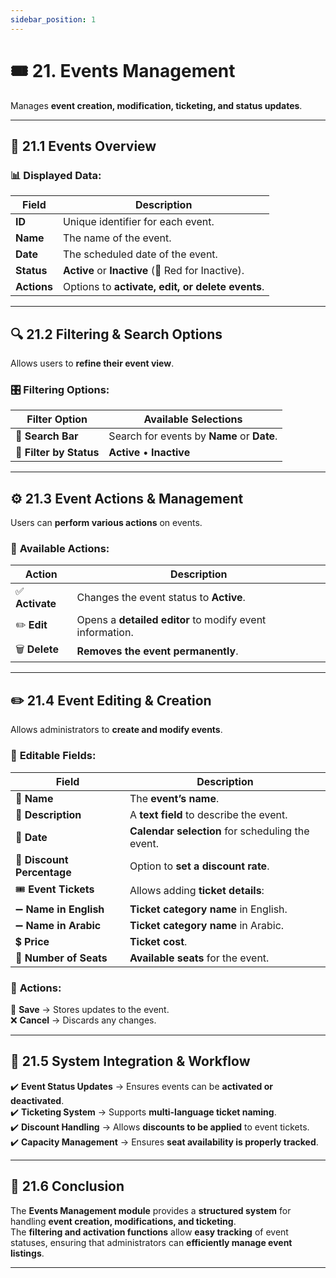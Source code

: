 ```yaml
---
sidebar_position: 1
---
```


# 🎟️ 21. Events Management

Manages **event creation, modification, ticketing, and status updates**.

---

## 📌 21.1 Events Overview

### 📊 **Displayed Data:**

| Field       | Description                                       |
| ----------- | ------------------------------------------------- |
| **ID**      | Unique identifier for each event.                 |
| **Name**    | The name of the event.                            |
| **Date**    | The scheduled date of the event.                  |
| **Status**  | **Active** or **Inactive** (🔴 Red for Inactive). |
| **Actions** | Options to **activate, edit, or delete events**.  |

---

## 🔍 21.2 Filtering & Search Options

Allows users to **refine their event view**.

### 🎛️ **Filtering Options:**

| Filter Option           | Available Selections                       |
| ----------------------- | ------------------------------------------ |
| 🔎 **Search Bar**       | Search for events by **Name** or **Date**. |
| 📌 **Filter by Status** | **Active** • **Inactive**                  |

---

## ⚙️ 21.3 Event Actions & Management

Users can **perform various actions** on events.

### 🎯 **Available Actions:**

| Action          | Description                                              |
| --------------- | -------------------------------------------------------- |
| ✅ **Activate** | Changes the event status to **Active**.                  |
| ✏️ **Edit**     | Opens a **detailed editor** to modify event information. |
| 🗑️ **Delete**   | **Removes the event permanently**.                       |

---

## ✏️ 21.4 Event Editing & Creation

Allows administrators to **create and modify events**.

### 📝 **Editable Fields:**

| Field                      | Description                                      |
| -------------------------- | ------------------------------------------------ |
| 📌 **Name**                | The **event’s name**.                            |
| 📝 **Description**         | A **text field** to describe the event.          |
| 📅 **Date**                | **Calendar selection** for scheduling the event. |
| 💸 **Discount Percentage** | Option to **set a discount rate**.               |
| 🎟️ **Event Tickets**       | Allows adding **ticket details**:                |
| ➖ **Name in English**     | **Ticket category name** in English.             |
| ➖ **Name in Arabic**      | **Ticket category name** in Arabic.              |
| 💲 **Price**               | **Ticket cost**.                                 |
| 🎫 **Number of Seats**     | **Available seats** for the event.               |

### 🎯 **Actions:**

💾 **Save** → Stores updates to the event.  
❌ **Cancel** → Discards any changes.

---

## 🔗 21.5 System Integration & Workflow

✔️ **Event Status Updates** → Ensures events can be **activated or deactivated**.  
✔️ **Ticketing System** → Supports **multi-language ticket naming**.  
✔️ **Discount Handling** → Allows **discounts to be applied** to event tickets.  
✔️ **Capacity Management** → Ensures **seat availability is properly tracked**.

---

## 🎯 21.6 Conclusion

The **Events Management module** provides a **structured system** for handling **event creation, modifications, and ticketing**.  
The **filtering and activation functions** allow **easy tracking** of event statuses, ensuring that administrators can **efficiently manage event listings**.

---
